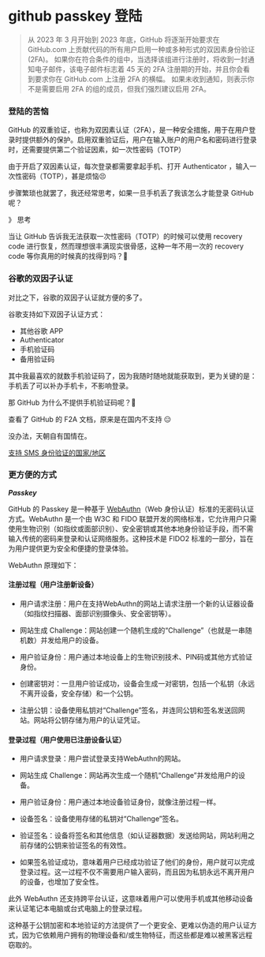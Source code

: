 # github passkey 登陆

> 从 2023 年 3 月开始到 2023 年底，GitHub 将逐渐开始要求在 GitHub.com 上贡献代码的所有用户启用一种或多种形式的双因素身份验证 (2FA)。 如果你在符合条件的组中，当选择该组进行注册时，将收到一封通知电子邮件，该电子邮件标志着 45 天的 2FA 注册期的开始，并且你会看到要求你在 GitHub.com 上注册 2FA 的横幅。 如果未收到通知，则表示你不是需要启用 2FA 的组的成员，但我们强烈建议启用 2FA。


### 登陆的苦恼

GitHub 的双重验证，也称为双因素认证（2FA），是一种安全措施，用于在用户登录时提供额外的保护。启用双重验证后，用户在输入账户的用户名和密码进行登录时，还需要提供第二个验证因素，如一次性密码（TOTP）

由于开启了双因素认证，每次登录都需要拿起手机、打开 Authenticator ，输入一次性密码（TOTP），甚是烦恼😣


<ImgView title="登陆的苦恼" url="https://3.z.wiki/autoupload/20231211/MGis.1216X1006-image.png" />


步骤繁琐也就罢了，我还经常思考，如果一旦手机丢了我该怎么才能登录 GitHub 呢？

》 思考


当让 GitHub 告诉我无法获取一次性密码（TOTP）的时候可以使用 recovery code 进行恢复，然而理想很丰满现实很骨感，这种一年不用一次的 recovery code 等你真用的时候真的找得到吗？🤔


### 谷歌的双因子认证

对比之下，谷歌的双因子认证就方便的多了。


<ImgView title="谷歌的双因子认证" url="https://1.z.wiki/autoupload/20231211/mb9S.1808X1212-image.png" />

谷歌支持如下双因子认证方式：

* 其他谷歌 APP
* Authenticator
* 手机验证码
* 备用验证码

其中我最喜欢的就数手机验证码了，因为我随时随地就能获取到，更为关键的是：手机丢了可以补办手机卡，不影响登录。


那 GitHub 为什么不提供手机验证码呢？🤔


查看了 GitHub 的 F2A 文档，原来是在国内不支持 😑

<ImgView title="github的双因子认证" url="https://1.z.wiki/autoupload/20231211/jE0N.1904X1306-image.png" />

没办法，天朝自有国情在。

[支持 SMS 身份验证的国家/地区](https://docs.github.com/zh/authentication/securing-your-account-with-two-factor-authentication-2fa/countries-where-sms-authentication-is-supported)

### 更方便的方式

***Passkey***

GitHub 的 Passkey 是一种基于 [WebAuthn](https://webauthn.io/)（Web 身份认证）标准的无密码认证方式。WebAuthn 是一个由 W3C 和 FIDO 联盟开发的网络标准，它允许用户只需使用生物识别（如指纹或面部识别）、安全密钥或其他本地身份验证手段，而不需输入传统的密码来登录和认证网络服务。这种技术是 FIDO2 标准的一部分，旨在为用户提供更为安全和便捷的登录体验。

WebAuthn 原理如下：


#### 注册过程（用户注册新设备）
* 用户请求注册：用户在支持WebAuthn的网站上请求注册一个新的认证器设备（如指纹扫描器、面部识别摄像头、安全密钥等）。

* 网站生成 Challenge：网站创建一个随机生成的“Challenge”（也就是一串随机数）并发给用户的设备。

* 用户验证身份：用户通过本地设备上的生物识别技术、PIN码或其他方式验证身份。

* 创建密钥对：一旦用户验证成功，设备会生成一对密钥，包括一个私钥（永远不离开设备，安全存储）和一个公钥。

* 注册公钥：设备使用私钥对“Challenge”签名，并连同公钥和签名发送回网站。网站将公钥存储为用户的认证凭证。

#### 登录过程（用户使用已注册设备认证）
* 用户请求登录：用户尝试登录支持WebAuthn的网站。

* 网站生成 Challenge：网站再次生成一个随机“Challenge”并发给用户的设备。

* 用户验证身份：用户通过本地设备验证身份，就像注册过程一样。

* 设备签名：设备使用存储的私钥对“Challenge”签名。

* 验证签名：设备将签名和其他信息（如认证器数据）发送给网站，网站利用之前存储的公钥来验证签名的有效性。

* 如果签名验证成功，意味着用户已经成功验证了他们的身份，用户就可以完成登录过程。这一过程不仅不需要用户输入密码，而且因为私钥永远不离开用户的设备，也增加了安全性。

此外 WebAuthn 还支持跨平台认证，这意味着用户可以使用手机或其他移动设备来认证笔记本电脑或台式电脑上的登录过程。

这种基于公钥加密和本地验证的方法提供了一个更安全、更难以伪造的用户认证方式，因为它依赖用户拥有的物理设备和/或生物特征，而这些都是难以被黑客远程窃取的。
